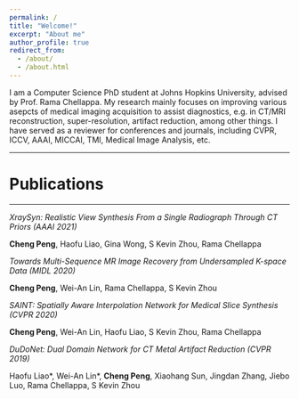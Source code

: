 ```yaml
---
permalink: /
title: "Welcome!"
excerpt: "About me"
author_profile: true
redirect_from: 
  - /about/
  - /about.html
---
```


I am a Computer Science PhD student at Johns Hopkins University, advised by Prof. Rama Chellappa. My research mainly focuses on improving various asepcts of medical imaging acquisition to assist diagnostics, e.g. in CT/MRI reconstruction, super-resolution, artifact reduction, among other things. I have served as a reviewer for conferences and journals, including CVPR, ICCV, AAAI, MICCAI, TMI, Medical Image Analysis, etc.



---

# Publications

---

*XraySyn: Realistic View Synthesis From a Single Radiograph Through CT Priors (AAAI 2021)*

**Cheng Peng**, Haofu Liao, Gina Wong, S Kevin Zhou, Rama Chellappa



*Towards Multi-Sequence MR Image Recovery from Undersampled K-space Data (MIDL 2020)*

**Cheng Peng**, Wei-An Lin, Rama Chellappa, S Kevin Zhou



*SAINT: Spatially Aware Interpolation Network for Medical Slice Synthesis (CVPR 2020)*

**Cheng Peng**, Wei-An Lin, Haofu Liao, S Kevin Zhou, Rama Chellappa



*DuDoNet: Dual Domain Network for CT Metal Artifact Reduction (CVPR 2019)*

Haofu Liao\*, Wei-An Lin\*, **Cheng Peng**, Xiaohang Sun, Jingdan Zhang, Jiebo Luo, Rama Chellappa, S Kevin Zhou
